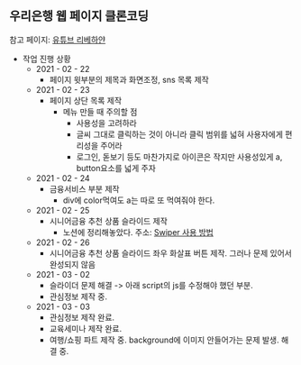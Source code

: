 ## 우리은행 웹 페이지 클론코딩

참고 페이지: [유튜브 리베하얀](https://www.youtube.com/watch?v=i4hYeexU2r0&t=109s)

* 작업 진행 상황
  * 2021 - 02 - 22
    * 페이지 윗부분의 제목과 화면조정, sns 목록 제작
  * 2021 - 02 - 23
    * 페이지 상단 목록 제작
      * 메뉴 만들 때 주의할 점
        * 사용성을 고려하라
        * 글씨 그대로 클릭하는 것이 아니라 클릭 범위를 넓혀 사용자에게 편리성을 주어라
        *	로그인, 돋보기 등도 마찬가지로 아이콘은 작지만 사용성있게 a, button요소를 넓게 주자
  * 2021 - 02 - 24
    * 금융서비스 부분 제작
      *	div에 color먹여도 a는 따로 또 먹여줘야 한다.
  * 2021 - 02 - 25
    * 시니어금융 추천 상품 슬라이드 제작
      * 노션에 정리해놓았다. 주소: [Swiper 사용 방법](https://www.notion.so/Swiper-41d6c246f88e4d368fb4af60e1d2bea0)  
  * 2021 - 02 - 26
    * 시니어금융 추천 상품 슬라이드 좌우 화살표 버튼 제작. 그러나 문제 있어서 완성되지 않음
  * 2021 - 03 - 02
    * 슬라이더 문제 해결 -> 아래 script의 js를 수정해야 했던 부분.
    * 관심정보 제작 중.
  * 2021 - 03 - 03
    * 관심정보 제작 완료.
    * 교육세미나 제작 완료.
    * 여행/쇼핑 파트 제작 중. background에 이미지 안들어가는 문제 발생. 해결 중.
